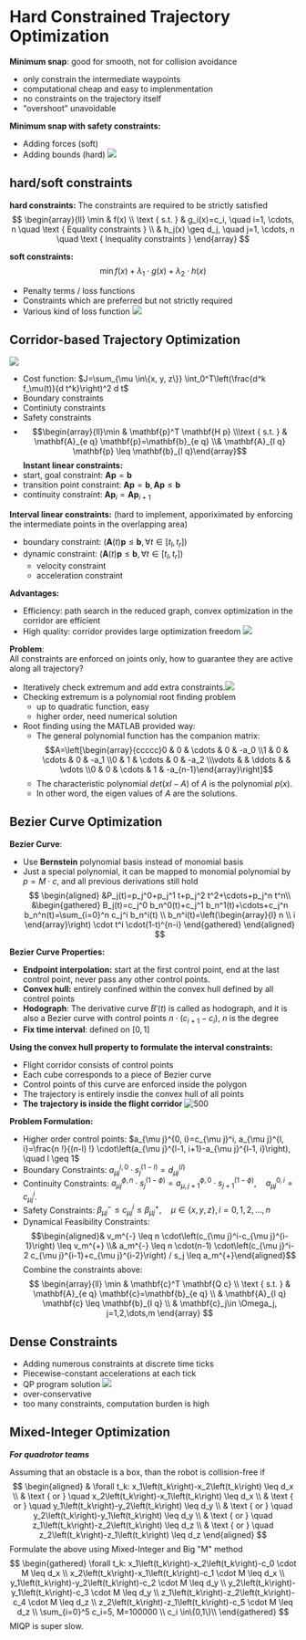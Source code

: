 # Hard Constrained Trajectory Optimization
**Minimum snap**: good for smooth, not for collision avoidance
+ only constrain the intermediate waypoints
+ computational cheap and easy to implenmentation
+ no constraints on the trajectory itself
+ "overshoot" unavoidable

**Minimum snap with safety constraints:**
+ Adding forces (soft)
+ Adding bounds (hard)
![](../Resource/soft_hard_constrained_trajectory_optimization_img_1.png)

## hard/soft constraints

**hard constraints:** The constraints are required to be strictly satisfied
$$
\begin{array}{ll}
\min & f(x) \\
\text { s.t. } & g_i(x)=c_i, \quad i=1, \cdots, n \quad \text { Equality constraints } \\
& h_j(x) \geq d_j, \quad j=1, \cdots, n \quad \text { Inequality constraints }
\end{array}
$$

**soft constraints:**
$$
\min  f(x)+\lambda_1\cdot g(x)+\lambda_2\cdot h(x)
$$
+ Penalty terms / loss functions
+ Constraints which are preferred but not strictly required
+ Various kind of loss function
![](../Resource/soft_hard_constrained_trajectory_optimization_img_2.png)


## Corridor-based Trajectory Optimization
![](../Resource/soft_hard_constrained_trajectory_optimization_img_3.png)
+ Cost function: $J=\sum_{\mu \in\{x, y, z\}} \int_0^T\left(\frac{d^k f_\mu(t)}{d t^k}\right)^2 d t$
+ Boundary constraints
+ Continiuty constraints
+ Safety constraints
+ $$\begin{array}{ll}\min & \mathbf{p}^T \mathbf{H p} \\\text { s.t. } & \mathbf{A}_{e q} \mathbf{p}=\mathbf{b}_{e q} \\& \mathbf{A}_{l q} \mathbf{p} \leq \mathbf{b}_{l q}\end{array}$$
**Instant linear constraints:**
+ start, goal constraint: $\mathbf{A}\mathbf{p}=\mathbf{b}$
+ transition point constraint: $\mathbf{A}\mathbf{p}=\mathbf{b},\mathbf{A}\mathbf{p}\leq\mathbf{b}$
+ continuity constraint: $\mathbf{A}\mathbf{p}_i=\mathbf{A}\mathbf{p}_{i+1}$

**Interval linear constraints:** (hard to implement, apporiximated by enforcing the intermediate points in the overlapping area)
+ boundary constraint: $\left(\mathbf{A}(t) \mathbf{p} \leq \mathbf{b}, \forall t \in\left[t_l, t_r\right]\right)$
+ dynamic constraint: $\left(\mathbf{A}(t) \mathbf{p} \leq \mathbf{b}, \forall t \in\left[t_l, t_r\right]\right)$
	+ velocity constraint
	+ acceleration constraint

**Advantages:**
+ Efficiency: path search in the reduced graph, convex optimization in the corridor are efficient
+ High quality: corridor provides large optimization freedom
![](../Resource/soft_hard_constrained_trajectory_optimization_img_4.png)

**Problem**:  
All constraints are enforced on joints only, how to guarantee they are active along all trajectory?
+ Iteratively check extremum and add extra constraints.![](../Resource/soft_hard_constrained_trajectory_optimization_img_5.png)
+ Checking extremum is a polynomial root finding problem
	+ up to quadratic function, easy
	+ higher order, need numerical solution
+ Root finding using the MATLAB provided way:
	+ The general polynomial function has the companion matrix: $$A=\left[\begin{array}{ccccc}0 & 0 & \cdots & 0 & -a_0 \\1 & 0 & \cdots & 0 & -a_1 \\0 & 1 & \cdots & 0 & -a_2 \\\vdots & & \ddots & & \vdots \\0 & 0 & \cdots & 1 & -a_{n-1}\end{array}\right]$$
	+ The characteristic polynomial $det(xI-A)$ of $A$ is the polynomial $p(x)$.
	+ In other word, the eigen values of $A$ are the solutions.

## Bezier Curve Optimization

**Bezier Curve**:
+ Use **Bernstein** polynomial basis instead of monomial basis
+ Just a special polynomial, it can be mapped to monomial polynomial by $p=M\cdot c$, and all previous derivations still hold
$$
\begin{aligned}
&P_j(t)=p_j^0+p_j^1 t+p_j^2 t^2+\cdots+p_j^n t^n\\
&\begin{gathered}
B_j(t)=c_j^0 b_n^0(t)+c_j^1 b_n^1(t)+\cdots+c_j^n b_n^n(t)=\sum_{i=0}^n c_j^i b_n^i(t) \\
b_n^i(t)=\left(\begin{array}{l}
n \\
i
\end{array}\right) \cdot t^i \cdot(1-t)^{n-i}
\end{gathered}
\end{aligned}
$$

**Bezier Curve Properties:**
+ **Endpoint interpolation:** start at the first control point, end at the last control point, never pass any other control points.
+ **Convex hull:** entirely confined within the convex hull defined by all control points
+ **Hodograph**: The derivative curve $B'(t)$ is called as hodograph, and it is also a Bezier curve with control points $n\cdot(c_{i+1}-c_i)$, $n$ is the degree
+ **Fix time interval**: defined on $[0,1]$

**Using the convex hull property to formulate the interval constraints:**
+ Flight corridor consists of control points
+ Each cube corresponds to a piece of Bezier curve
+ Control points of this curve are enforced inside the polygon
+ The trajectory is entirely insdie the convex hull of all points
+ **The trajectory is inside the flight corridor**
![500](../Resource/soft_hard_constrained_trajectory_optimization_img_6.png)

**Problem Formulation:**
+ Higher order control points: $a_{\mu j}^{0, i}=c_{\mu j}^i, a_{\mu j}^{l, i}=\frac{n !}{(n-l) !} \cdot\left(a_{\mu j}^{l-1, i+1}-a_{\mu j}^{l-1, i}\right), \quad l \geq 1$
+ Boundary Constraints: $a_{\mu j}^{l, 0} \cdot s_j^{(1-l)}=d_{\mu j}^{(l)}$
+ Continuity Constraints: $a_{\mu j}^{\phi, n} \cdot s_j^{(1-\phi)}=a_{\mu, j+1}^{\phi, 0} \cdot s_{j+1}^{(1-\phi)}, \quad a_{\mu j}^{0, i}=c_{\mu j}^i .$
+ Safety Constraints: $\beta_{\mu j}^{-} \leq c_{\mu j}^i \leq \beta_{\mu j}^{+}, \quad \mu \in\{x, y, z\}, i=0,1,2, \ldots, n$
+ Dynamical Feasibility Constraints: $$\begin{aligned}& v_m^{-} \leq n \cdot\left(c_{\mu j}^i-c_{\mu j}^{i-1}\right) \leq v_m^{+} \\& a_m^{-} \leq n \cdot(n-1) \cdot\left(c_{\mu j}^i-2 c_{\mu j}^{i-1}+c_{\mu j}^{i-2}\right) / s_j \leq a_m^{+}\end{aligned}$$
Combine the constraints above:
$$
\begin{array}{ll}
\min & \mathbf{c}^T \mathbf{Q c} \\
\text { s.t. } & \mathbf{A}_{e q} \mathbf{c}=\mathbf{b}_{e q} \\
& \mathbf{A}_{l q} \mathbf{c} \leq \mathbf{b}_{l q} \\
& \mathbf{c}_j\in \Omega_j, j=1,2,\dots,m
\end{array}
$$

## Dense Constraints
+ Adding numerous constraints at discrete time ticks
+ Piecewise-constant accelerations at each tick
+ QP program solution
![](../Resource/soft_hard_constrained_trajectory_optimization_img_7.png)
+ over-conservative
+ too many constraints, computation burden is high

## Mixed-Integer Optimization
***For quadrotor teams***

Assuming that an obstacle is a box, than the robot is collision-free if 
$$
\begin{aligned}
& \forall t_k: x_1\left(t_k\right)-x_2\left(t_k\right) \leq d_x \\
& \text { or } \quad x_2\left(t_k\right)-x_1\left(t_k\right) \leq d_x \\
& \text { or } \quad y_1\left(t_k\right)-y_2\left(t_k\right) \leq d_y \\
& \text { or } \quad y_2\left(t_k\right)-y_1\left(t_k\right) \leq d_y \\
& \text { or } \quad z_1\left(t_k\right)-z_2\left(t_k\right) \leq d_z \\
& \text { or } \quad z_2\left(t_k\right)-z_1\left(t_k\right) \leq d_z
\end{aligned}
$$
Formulate the above using Mixed-Integer and Big "M" method
$$
\begin{gathered}
\forall t_k: x_1\left(t_k\right)-x_2\left(t_k\right)-c_0 \cdot M \leq d_x \\
x_2\left(t_k\right)-x_1\left(t_k\right)-c_1 \cdot M \leq d_x \\
y_1\left(t_k\right)-y_2\left(t_k\right)-c_2 \cdot M \leq d_y \\
y_2\left(t_k\right)-y_1\left(t_k\right)-c_3 \cdot M \leq d_y \\
z_1\left(t_k\right)-z_2\left(t_k\right)-c_4 \cdot M \leq d_z \\
z_2\left(t_k\right)-z_1\left(t_k\right)-c_5 \cdot M \leq d_z \\
\sum_{i=0}^5 c_i=5, M=100000 \\
c_i \in\{0,1\}\\
\end{gathered}
$$
MIQP is super slow.



